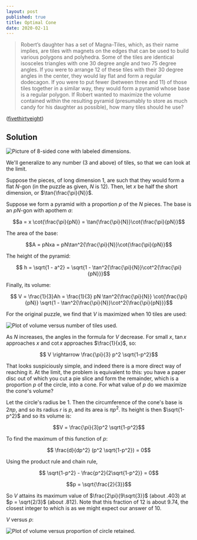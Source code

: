 ```yaml
---
layout: post
published: true
title: Optimal Cone
date: 2020-02-11
---
```


>Robert’s daughter has a set of Magna-Tiles, which, as their name implies, are tiles with magnets on the edges that can be used to build various polygons and polyhedra. Some of the tiles are identical isosceles triangles with one 30 degree angle and two 75 degree angles. If you were to arrange 12 of these tiles with their 30 degree angles in the center, they would lay flat and form a regular dodecagon. If you were to put fewer (between three and 11) of those tiles together in a similar way, they would form a pyramid whose base is a regular polygon. If Robert wanted to maximize the volume contained within the resulting pyramid (presumably to store as much candy for his daughter as possible), how many tiles should he use?

<!--more-->

([fivethirtyeight](https://fivethirtyeight.com/features/can-you-roll-the-perfect-bowl/))

## Solution

![Picture of 8-sided cone with labeled dimensions.](/img/SampleCone.png)

We'll generalize to any number ($3$ and above) of tiles, so that we can look at the limit.

Suppose the pieces, of long dimension $1$, are such that they would form a flat $N$-gon (in the puzzle as given, $N$ is $12$). Then, let $x$ be half the short dimension, or $\tan{\frac{\pi}{N}}$.

Suppose we form a pyramid with a proportion $p$ of the $N$ pieces. The base is an $pN$-gon with apothem $a$:

$$a = x \cot{\frac{\pi}{pN}} = \tan{\frac{\pi}{N}}\cot{\frac{\pi}{pN}}$$

The area of the base:

$$A = pNxa = pN\tan^2{\frac{\pi}{N}}\cot{\frac{\pi}{pN}}$$

The height of the pyramid:

$$ h = \sqrt{1 - a^2} = \sqrt{1 - \tan^2{\frac{\pi}{N}}\cot^2{\frac{\pi}{pN}}}$$

Finally, its volume:

$$ V = \frac{1}{3}Ah = \frac{1}{3} pN \tan^2{\frac{\pi}{N}} \cot{\frac{\pi}{pN}}
\sqrt{1 - \tan^2{\frac{\pi}{N}}\cot^2{\frac{\pi}{pN}}}$$

For the original puzzle, we find that $V$ is maximized when $10$ tiles are used:

![Plot of volume versus number of tiles used.](/img/ConeVolume.png)

As $N$ increases, the angles in the formula for $V$ decrease. For small $x$, $\tan{x}$ approaches $x$ and $\cot x$ approaches $\frac{1}{x}$, so:

$$ V \rightarrow \frac{\pi}{3} p^2 \sqrt{1-p^2}$$

That looks suspiciously simple, and indeed there is a more direct way of reaching it. At the limit, the problem is equivalent to this: you have a paper disc out of which you cut a pie slice and form the remainder, which is a proportion $p$ of the circle, into a cone. For what value of $p$ do we maximize the cone's volume?

Let the circle's radius be $1$. Then the circumference of the cone's base is $2\pi p$, and so its radius $r$ is  $p$, and its area is $\pi p^2$. Its height is then $\sqrt{1-p^2}$ and so its volume is:

$$V = \frac{\pi}{3}p^2 \sqrt{1-p^2}$$

To find the maximum of this function of $p$:

$$ \frac{d}{dp^2} (p^2 \sqrt{1-p^2}) = 0$$

Using the product rule and chain rule,

$$ \sqrt{1-p^2} - \frac{p^2}{2\sqrt{1-p^2}} = 0$$

$$p = \sqrt{\frac{2}{3}}$$

So $V$ attains its maximum value of $\frac{2\pi}{9\sqrt{3}}$ (about $.403$) at $p = \sqrt{2/3}$ (about $.812$). Note that this fraction of $12$ is about $9.74$, the closest integer to which is as we might expect our answer of $10$.

$V$ versus $p$:

![Plot of volume versus proportion of circle retained.](/img/ConeVolume.png)

<br>